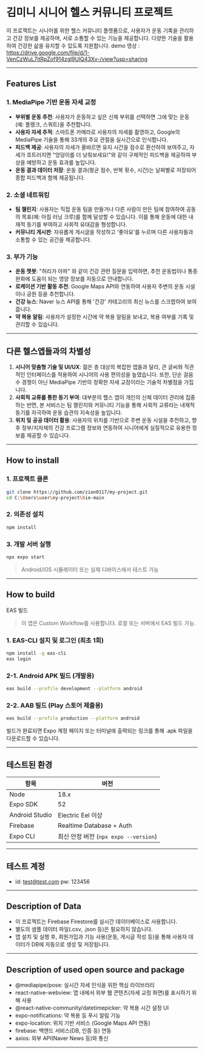 # 김미니 시니어 헬스 커뮤니티 프로젝트

이 프로젝트는 시니어를 위한 헬스 커뮤니티 플랫폼으로, 사용자가 운동 기록을 관리하고 건강 정보를 제공하며, 서로 소통할 수 있는 기능을 제공합니다. 다양한 기술을 활용하여 건강한 삶을 유지할 수 있도록 지원합니다.
demo 영상 : https://drive.google.com/file/d/1-VenCzWuL7itRpZof914zgl9UlQ43Xv-/view?usp=sharing

---

## Features List

### 1. MediaPipe 기반 운동 자세 교정
- **부위별 운동 추천**: 사용자가 운동하고 싶은 신체 부위를 선택하면 그에 맞는 운동(예: 플랭크, 스쿼트)을 추천합니다.
- **사용자 자세 추적**: 스마트폰 카메라로 사용자의 자세를 촬영하고, Google의 MediaPipe 기술을 통해 33개의 주요 관절을 실시간으로 인식합니다.
- **피드백 제공**: 사용자의 자세가 올바르면 유지 시간을 점수로 환산하여 보여주고, 자세가 흐트러지면 "엉덩이를 더 낮춰보세요!"와 같이 구체적인 피드백을 제공하여 부상을 예방하고 운동 효과를 높입니다.
- **운동 결과 데이터 저장**: 운동 결과(평균 점수, 반복 횟수, 시간)는 날짜별로 저장되어 종합 피드백과 함께 제공됩니다.

### 2. 소셜 네트워킹
- **팀 챌린지**: 사용자는 직접 운동 팀을 만들거나 다른 사람이 만든 팀에 참여하여 공동의 목표(예: 아침 러닝 크루)를 함께 달성할 수 있습니다. 이를 통해 운동에 대한 내재적 동기를 부여하고 사회적 유대감을 형성합니다.
- **커뮤니티 게시판**: 자유롭게 게시글을 작성하고 '좋아요'를 누르며 다른 사용자들과 소통할 수 있는 공간을 제공합니다.

### 3. 부가 기능
- **운동 챗봇**: "허리가 아파" 와 같이 건강 관련 질문을 입력하면, 추천 운동법이나 통증 완화에 도움이 되는 영양 정보를 자동으로 안내합니다.
- **로케이션 기반 활동 추천**: Google Maps API와 연동하여 사용자 주변의 운동 시설이나 공원 등을 추천합니다.
- **건강 뉴스**: Naver 뉴스 API를 통해 '건강' 카테고리의 최신 뉴스를 스크랩하여 보여줍니다.
- **약 복용 알림**: 사용자가 설정한 시간에 약 복용 알림을 보내고, 복용 여부를 기록 및 관리할 수 있습니다.
  
---

## 다른 헬스앱들과의 차별성
1. **시니어 맞춤형 기술 및 UI/UX**: 젊은 층 대상의 복잡한 앱들과 달리, 큰 글씨와 직관적인 인터페이스를 적용하여 시니어의 사용 편의성을 높였습니다. 또한, 단순 걸음 수 경쟁이 아닌 MediaPipe 기반의 정확한 자세 교정이라는 기술적 차별점을 가집니다.
2. **사회적 교류를 통한 동기 부여**: 대부분의 헬스 앱이 개인의 신체 데이터 관리에 집중하는 반면, 본 서비스는 팀 챌린지와 커뮤니티 기능을 통해 사회적 교류라는 내재적 동기를 자극하여 운동 습관의 지속성을 높입니다.
3. **위치 및 공공 데이터 활용**: 사용자의 위치를 기반으로 주변 운동 시설을 추천하고, 향후 정부/지자체의 건강 프로그램 정보와 연동하여 시니어에게 실질적으로 유용한 정보를 제공할 수 있습니다.

---

## How to install 

### 1. 프로젝트 클론

```bash
git clone https://github.com/zion0117/my-project.git
cd C:\Users\user\my-project\hie-main
```

### 2. 의존성 설치

```bash
npm install
```

### 3. 개발 서버 실행

```bash
npx expo start
```

> Android/iOS 시뮬레이터 또는 실제 디바이스에서 테스트 가능

---

##  How to build

EAS 빌드
> 이 앱은 Custom Workflow를 사용합니다. 로컬 또는 서버에서 EAS 빌드 가능.

### 1. EAS-CLI 설치 및 로그인 (최초 1회)

```bash
npm install -g eas-cli
eas login
```

### 2-1. Android APK 빌드 (개발용)

```bash
eas build --profile development --platform android
```

### 2-2. AAB 빌드 (Play 스토어 제출용)

```bash
eas build --profile production --platform android
```
빌드가 완료되면 Expo 계정 페이지 또는 터미널에 출력되는 링크를 통해 .apk 파일을 다운로드할 수 있습니다.


---
##  테스트된 환경

| 항목 | 버전 |
|------|------|
| Node | 18.x |
| Expo SDK | 52 |
| Android Studio | Electric Eel 이상 |
| Firebase | Realtime Database + Auth |
| Expo CLI | 최신 안정 버전 (`npx expo --version`) |

---

## 테스트 계정
- id: test@test.com
  pw: 123456
  
---

## Description of Data
- 이 프로젝트는 Firebase Firestore를 실시간 데이터베이스로 사용합니다.
- 별도의 샘플 데이터 파일(.csv, .json 등)은 필요하지 않습니다.
- 앱 설치 및 실행 후, 회원가입과 기능 사용(운동, 게시글 작성 등)을 통해 사용자 데이터가 DB에 자동으로 생성 및 저장됩니다.

---

## Description of used open source and package

- @mediapipe/pose: 실시간 자세 인식을 위한 핵심 라이브러리
- react-native-webview: 앱 내에서 외부 웹 콘텐츠(자세 교정 화면)를 표시하기 위해 사용
- @react-native-community/datetimepicker: 약 복용 시간 설정 UI
- expo-notifications: 약 복용 등 푸시 알림 기능
- expo-location: 위치 기반 서비스 (Google Maps API 연동)
- firebase: 백엔드 서비스(DB, 인증 등) 연동
- axios: 외부 API(Naver News 등)와 통신
  
---


